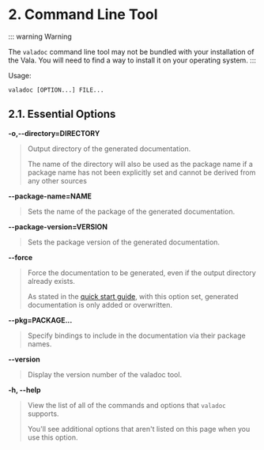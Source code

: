 # 2. Command Line Tool

::: warning Warning

The `valadoc` command line tool may not be bundled with your
installation of the Vala. You will need to find a way to install it on
your operating system.
:::

Usage:

```shell
valadoc [OPTION...] FILE...
```

## 2.1. Essential Options

**-o,--directory=DIRECTORY**

>   Output directory of the generated documentation.
>
>   The name of the directory will also be used as the package name if a
    package name has not been explicitly set and cannot be derived from
    any other sources

**--package-name=NAME**

>   Sets the name of the package of the generated documentation.

**--package-version=VERSION**

>   Sets the package version of the generated documentation.

**--force**

>   Force the documentation to be generated, even if the output
    directory already exists.
>
>   As stated in the [quick start guide](../valadoc-guide/01-00-quick-start), 
    with this option set, generated documentation is only added or overwritten.

**--pkg=PACKAGE...**

>   Specify bindings to include in the documentation via their package
    names.

**--version**

>   Display the version number of the valadoc tool.

**-h, --help**

>   View the list of all of the commands and options that `valadoc`
    supports.
> 
>   You'll see additional options that aren't listed on this page when
    you use this option.
